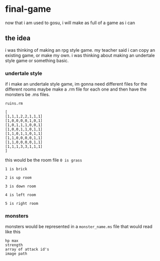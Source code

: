 # final-game
now that i am used to gosu, i will make as full of a game as i can

## the idea
i was thinking of making an rpg style game.
my teacher said i can copy an existing game, or make my own.
i was thinking about making an undertale style game or something basic.

### undertale style
if i make an undertale style game, im gonna need different files for the different rooms
maybe make a .rm file for each one
and then have the monsters be .ms files.

`ruins.rm`

```
[
[1,1,1,2,2,1,1,1]
[1,0,0,0,0,1,0,1]
[1,0,1,1,1,0,0,1]
[1,0,0,1,1,0,1,1]
[1,1,0,1,1,0,1,1]
[1,1,0,0,0,0,1,1]
[1,1,0,0,0,0,1,1]
[1,1,1,3,3,1,1,1]
]
```
this would be the room file
`0 is grass`

`1 is brick`

`2 is up room`

`3 is down room`

`4 is left room`

`5 is right room`

### monsters
monsters would be represented in a `monster_name.ms` file that would read like this

```
hp max
strength
array of attack id's
image path
```
